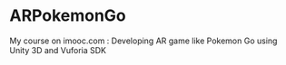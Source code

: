 # ARPokemonGo
My course on imooc.com : Developing AR game like Pokemon Go using Unity 3D and Vuforia SDK
